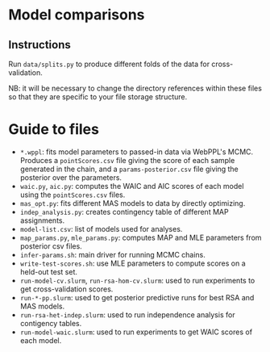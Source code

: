 # Model comparisons

## Instructions

Run `data/splits.py` to produce different folds of the data for cross-validation.

NB: it will be necessary to change the directory references within these files
so that they are specific to your file storage structure.


# Guide to files

* `*.wppl`: fits model parameters to passed-in data via WebPPL's MCMC. Produces a `pointScores.csv` file giving the score of each sample generated in the chain, and a `params-posterior.csv` file giving the posterior over the parameters.
* `waic.py`, `aic.py`: computes the WAIC and AIC scores of each model using the `pointScores.csv` files.
* `mas_opt.py`: fits different MAS models to data by directly optimizing.
* `indep_analysis.py`: creates contingency table of different MAP assignments.
* `model-list.csv`: list of models used for analyses.
* `map_params.py`, `mle_params.py`: computes MAP and MLE parameters from posterior csv files.
* `infer-params.sh`: main driver for running MCMC chains.
* `write-test-scores.sh`: use MLE parameters to compute scores on a held-out test set.
* `run-model-cv.slurm`, `run-rsa-hom-cv.slurm`: used to run experiments to get cross-validation scores. 
* `run-*-pp.slurm`: used to get posterior predictive runs for best RSA and MAS models.
* `run-rsa-het-indep.slurm`: used to run independence analysis for contigency tables.
* `run-model-waic.slurm`: used to run experiments to get WAIC scores of each model.
